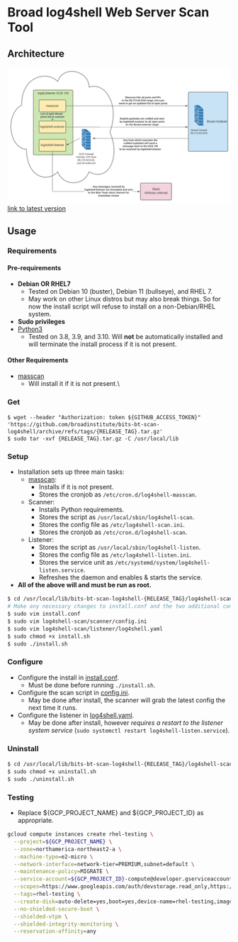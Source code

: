 # Broad log4shell Web Server Scan Tool

## Architecture

![Lucidchart](./lucidchart.png)
[link to latest version](https://lucid.app/lucidchart/434ccfcc-eb3b-4b82-b40c-f9f1a943cfc0/edit?viewport_loc=15%2C41%2C1790%2C1170%2C0_0&invitationId=inv_4c1416c8-da36-4a95-8337-c59e8cb457da)

## Usage

### Requirements

#### Pre-requirements
- **Debian OR RHEL7**
  - Tested on Debian 10 (buster), Debian 11 (bullseye), and RHEL 7.
  - May work on other Linux distros but may also break things. So for now the install script will refuse to install on a non-Debian/RHEL system.
- **Sudo privileges**
- [Python3](https://www.python.org/downloads/)
  - Tested on 3.8, 3.9, and 3.10. Will **not** be automatically installed and will terminate the install process if it is not present.

#### Other Requirements

- [masscan](https://github.com/robertdavidgraham/masscan)
  - Will install it if it is not present.\

### Get

```
$ wget --header "Authorization: token ${GITHUB_ACCESS_TOKEN}" 'https://github.com/broadinstitute/bits-bt-scan-log4shell/archive/refs/tags/{RELEASE_TAG}.tar.gz'
$ sudo tar -xvf {RELEASE_TAG}.tar.gz -C /usr/local/lib
```

### Setup

- Installation sets up three main tasks:
  - [masscan](https://github.com/robertdavidgraham/masscan):
    - Installs if it is not present.
    - Stores the cronjob as `/etc/cron.d/log4shell-masscan`.
  - Scanner:
    - Installs Python requirements.
    - Stores the script as `/usr/local/sbin/log4shell-scan`.
    - Stores the config file as `/etc/log4shell-scan.ini`.
    - Stores the cronjob as `/etc/cron.d/log4shell-scan`.
  - Listener:
    - Stores the script as `/usr/local/sbin/log4shell-listen`.
    - Stores the config file as `/etc/log4shell-listen.ini`.
    - Stores the service unit as `/etc/systemd/system/log4shell-listen.service`.
    - Refreshes the daemon and enables & starts the service.
- **All of the above will and must be run as root.**

```bash
$ cd /usr/local/lib/bits-bt-scan-log4shell-{RELEASE_TAG}/log4shell-scan
# Make any necessary changes to install.conf and the two additional config files listed below.
$ sudo vim install.conf
$ sudo vim log4shell-scan/scanner/config.ini
$ sudo vim log4shell-scan/listener/log4shell.yaml
$ sudo chmod +x install.sh
$ sudo ./install.sh
```

### Configure

- Configure the install in [install.conf](./log4shell-scan/install.conf).
  - Must be done before running `./install.sh`.
- Configure the scan script in [config.ini](./log4shell-scan/scanner/config.ini).
  - May be done after install, the scanner will grab the latest config the next time it runs.
- Configure the listener in [log4shell.yaml](./log4shell-scan/listener/config.ini).
  - May be done after install, however *requires a restart to the listener system service* (`sudo systemctl restart log4shell-listen.service`).

### Uninstall

```bash
$ cd /usr/local/lib/bits-bt-scan-log4shell-{RELEASE_TAG}/log4shell-scan
$ sudo chmod +x uninstall.sh
$ sudo ./uninstall.sh
```

### Testing

- Replace ${GCP_PROJECT_NAME} and  ${GCP_PROJECT_ID} as appropriate.

```bash
gcloud compute instances create rhel-testing \
  --project=${GCP_PROJECT_NAME} \
  --zone=northamerica-northeast2-a \
  --machine-type=e2-micro \
  --network-interface=network-tier=PREMIUM,subnet=default \
  --maintenance-policy=MIGRATE \
  --service-account=${GCP_PROJECT_ID}-compute@developer.gserviceaccount.com \
  --scopes=https://www.googleapis.com/auth/devstorage.read_only,https://www.googleapis.com/auth/logging.write,https://www.googleapis.com/auth/monitoring.write,https://www.googleapis.com/auth/servicecontrol,https://www.googleapis.com/auth/service.management.readonly,https://www.googleapis.com/auth/trace.append \
  --tags=rhel-testing \
  --create-disk=auto-delete=yes,boot=yes,device-name=rhel-testing,image=projects/rhel-cloud/global/images/rhel-7-v20220126,mode=rw,size=20,type=projects/bits-bt-sandbox/zones/northamerica-northeast2-a/diskTypes/pd-balanced \
  --no-shielded-secure-boot \
  --shielded-vtpm \
  --shielded-integrity-monitoring \
  --reservation-affinity=any

```
